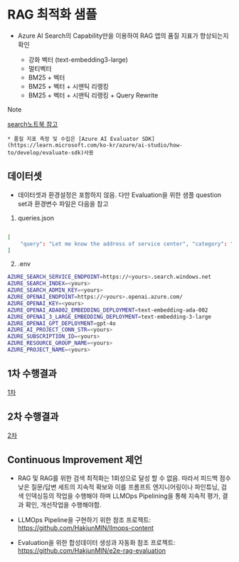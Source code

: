 # RAG 최적화 샘플

* Azure AI Search의 Capability만을 이용하여 RAG 앱의 품질 지표가 향상되는지 확인

    * 강화 벡터 (text-embedding3-large)
    * 멀티벡터
    * BM25 + 벡터
    * BM25 + 벡터 + 시맨틱 리랭킹
    * BM25 + 벡터 + 시맨틱 리랭킹 + Query Rewrite
 
> [!Note]
>
> [search노트북 참고](./search.ipynb)

    * 품질 지표 측정 및 수집은 [Azure AI Evaluator SDK](https://learn.microsoft.com/ko-kr/azure/ai-studio/how-to/develop/evaluate-sdk)사용

## 데이터셋

* 데이터셋과 환경설정은 포함하지 않음. 다만 Evaluation을 위한 샘플 question set과 환경변수 파일은 다음을 참고

1. queries.json

```json

[
    "query": "Let me know the address of service center", "category": "Service"
]
```

2. .env

```sh
AZURE_SEARCH_SERVICE_ENDPOINT=https://<yours>.search.windows.net
AZURE_SEARCH_INDEX=<yours>
AZURE_SEARCH_ADMIN_KEY=<yours>
AZURE_OPENAI_ENDPOINT=https://<yours>.openai.azure.com/
AZURE_OPENAI_KEY=<yours>
AZURE_OPENAI_ADA002_EMBEDDING_DEPLOYMENT=text-embedding-ada-002
AZURE_OPENAI_3_LARGE_EMBEDDING_DEPLOYMENT=text-embedding-3-large
AZURE_OPENAI_GPT_DEPLOYMENT=gpt-4o
AZURE_AI_PROJECT_CONN_STR=<yours>
AZURE_SUBSCRIPTION_ID=<yours>
AZURE_RESOURCE_GROUP_NAME=<yours>
AZURE_PROJECT_NAME=<yours>
```

## 1차 수행결과

[1차](./result1.md)

## 2차 수행결과

[2차](./result2.md)

## Continuous Improvement 제언

* RAG 및 RAG를 위한 검색 최적화는 1회성으로 달성 할 수 없음. 따라서 피드백 점수 낮은 질문/답변 세트의 지속적 확보와 이를 프롬프트 엔지니어링이나 파인튜닝, 검색 인덱싱등의 작업을 수행해야 하며 LLMOps Pipelining을 통해 지속적 평가, 결과 확인, 개선작업을 수행해야함. 

* LLMOps Pipeline을 구현하기 위한 참조 프로젝트: https://github.com/HakjunMIN/llmops-content
* Evaluation을 위한 합성데이터 생성과 자동화 참조 프로젝트: https://github.com/HakjunMIN/e2e-rag-evaluation